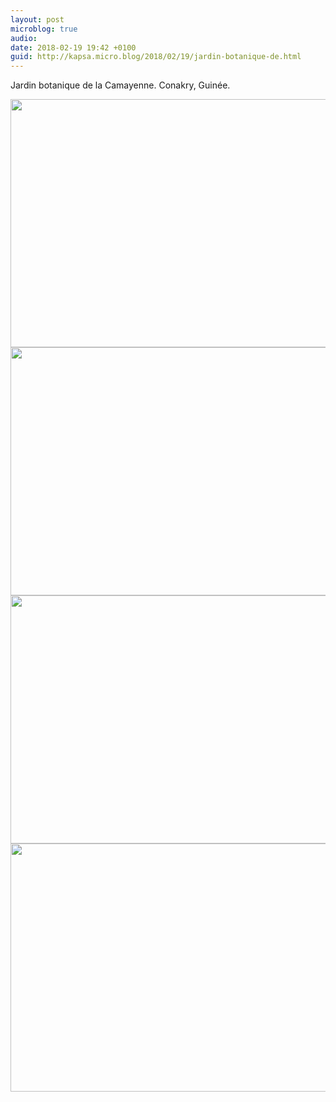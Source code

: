 ```yaml
---
layout: post
microblog: true
audio: 
date: 2018-02-19 19:42 +0100
guid: http://kapsa.micro.blog/2018/02/19/jardin-botanique-de.html
---
```

Jardin botanique de la Camayenne. Conakry, Guinée.

<img src="http://www.jeankapsa.com/uploads/2018/3779c4f6e9.jpg" width="600" height="397" /><img src="http://www.jeankapsa.com/uploads/2018/83aac0cbe1.jpg" width="600" height="397" /><img src="http://www.jeankapsa.com/uploads/2018/94279a1c78.jpg" width="600" height="397" /><img src="http://www.jeankapsa.com/uploads/2018/1e0abb59bd.jpg" width="600" height="397" />
